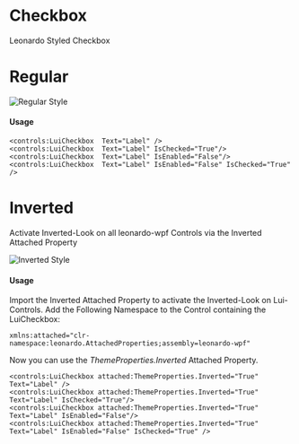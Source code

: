 # Checkbox
Leonardo Styled Checkbox 

# Regular
![Regular Style](https://github.com/q2g/leonardo-wpf/blob/master/docs/pictures/checkbox_regular.png)
#### Usage
```
<controls:LuiCheckbox  Text="Label" />
<controls:LuiCheckbox  Text="Label" IsChecked="True"/>
<controls:LuiCheckbox  Text="Label" IsEnabled="False"/>
<controls:LuiCheckbox  Text="Label" IsEnabled="False" IsChecked="True" />
```
# Inverted
Activate Inverted-Look on all leonardo-wpf Controls via the Inverted Attached Property

![Inverted Style](https://github.com/q2g/leonardo-wpf/blob/master/docs/pictures/checkbox_inverted.png)
#### Usage
Import the Inverted Attached Property to activate the Inverted-Look on Lui-Controls.
Add the Following Namespace to the Control containing the LuiCheckbox:
```
xmlns:attached="clr-namespace:leonardo.AttachedProperties;assembly=leonardo-wpf"
```
Now you can use the *ThemeProperties.Inverted* Attached Property.
```
<controls:LuiCheckbox attached:ThemeProperties.Inverted="True"  Text="Label" />
<controls:LuiCheckbox attached:ThemeProperties.Inverted="True"  Text="Label" IsChecked="True"/>
<controls:LuiCheckbox attached:ThemeProperties.Inverted="True"  Text="Label" IsEnabled="False"/>
<controls:LuiCheckbox attached:ThemeProperties.Inverted="True"  Text="Label" IsEnabled="False" IsChecked="True" />
```

